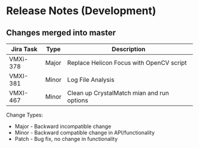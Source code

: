 Release Notes (Development)
===========================

Changes merged into master
--------------------------
| Jira Task | Type | Description |
|-----------|------|-------------|
|VMXi-378   |Major |Replace Helicon Focus with OpenCV script|
|VMXI-381   |Minor |Log File Analysis|
|VMXI-467   |Minor |Clean up CrystalMatch mian and run options|

Change Types:
* Major - Backward incompatible change
* Minor - Backward compatible change in API/functionality
* Patch - Bug fix, no change in functionality